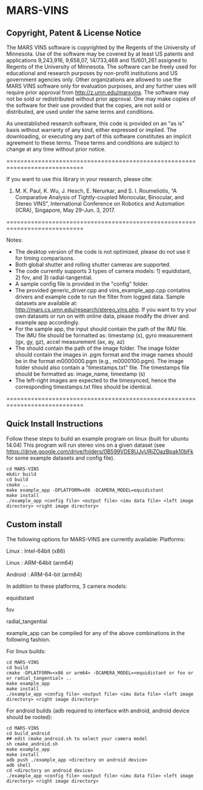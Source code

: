 # MARS-VINS
## Copyright, Patent & License Notice
The MARS VINS software is copyrighted by the Regents of the University of
Minnesota. Use of the software may be covered by at least US patents and
applications 9,243,916, 9,658,07, 14/733,468 and 15/601,261 assigned to Regents
of the University of Minnesota. The software can be freely used for educational
and research purposes by non-profit institutions and US government agencies
only. Other organizations are allowed to use the MARS VINS software only for
evaluation purposes, and any further uses will require prior approval from
http://z.umn.edu/marsvins. The software may not be sold or redistributed
without prior approval. One may make copies of the software for their use
provided that the copies, are not sold or distributed, are used under the same
terms and conditions.

As unestablished research software, this code is provided on an "as is" basis
without warranty of any kind, either expressed or implied. The downloading, or
executing any part of this software constitutes an implicit agreement to these
terms. These terms and conditions are subject to change at any time without
prior notice.

============================================================================

If you want to use this library in your research, please cite:

1. M. K. Paul, K. Wu, J. Hesch, E. Nerurkar, and S. I. Roumeliotis, 
“A Comparative Analysis of Tightly-coupled Monocular, Binocular, and Stereo 
VINS”, International Conference on Robotics and Automation (ICRA), 
Singapore, May 29-Jun. 3, 2017.

============================================================================

Notes: 
- The desktop version of the code is not optimized, please do not use it
for timing comparisons.
- Both global shutter and rolling shutter cameras are supported.
- The code currently supports 3 types of camera models: 1) equidistant, 2) fov, and 3) radial-tangential.
- A sample config file is provided in the "config" folder.
- The provided generic_driver.cpp and vins_example_app.cpp contatins drivers and example code to run the filter from logged data. Sample datasets are available at: http://mars.cs.umn.edu/research/stereo_vins.php.
If you want to try your own datasets or run on with online data, please modify the driver and example app accordingly.
- For the sample app, the input <imu-path> should contain the path of the IMU file. The IMU file should be formatted as:
   timestamp (s), gyro measurement (gx, gy, gz), accel measurement (ax, ay, az)
- The <image-path> should contain the path of the image folder. The image folder should contain the images in .pgm format and the image names should be in the format m0000000.pgm (e.g., m0000100.pgm).
The image folder should also contain a "timestamps.txt" file. The timestamps file should be formatted as:
   image_name, timestamp (s)
- The left-right images are expected to the timesynced, hence the corresponding timestamps.txt files should be identical.

============================================================================

## Quick Install Instructions
Follow these steps to build an example program on linux (built for ubuntu 14.04)
This program will run stereo vins on a given dataset (see https://drive.google.com/drive/folders/0B599VDE8UJvURjZOazBpak10bFk for some example datasets and config file).
```
cd MARS-VINS
mkdir build
cd build
cmake ..
make example_app -DPLATFORM=x86 -DCAMERA_MODEL=equidistant
make install
./example_app <config file> <output file> <imu data file> <left image directory> <right image directory>
```
## Custom install
The following options for MARS-VINS are currently available:
Platforms:

Linux : Intel-64bit (x86)

Linux : ARM-64bit (arm64)

Android : ARM-64-bit (arm64)

In addition to these platforms, 3 camera models:

equidistant

fov 

radial_tangential

example_app can be compiled for any of the above combinations in the following
fashion.

For linux builds:
```
cd MARS-VINS
cd build
cmake -DPLATFORM=<x86 or arm64> -DCAMERA_MODEL=<equidistant or fov or  or radial_tangential> ..
make example_app
make install
./example_app <config file> <output file> <imu data file> <left image directory> <right image directory>
```

For android builds (adb required to interface with android, android device should be rooted):
```
cd MARS-VINS
cd build_android
## edit cmake_android.sh to select your camera model
sh cmake_android.sh
make example_app
make install
adb push ./example_app <directory on android device>
adb shell
cd <directory on android device>
./example_app <config file> <output file> <imu data file> <left image directory> <right image directory>
```

